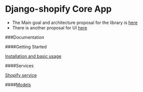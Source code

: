 Django-shopify Core App
=======================


- The Main goal and architecture proposal for the library is [here](https://github.com/BootstrapHeroes/django-shopify/wiki/Proposal-for-the-shopify-core-library-architecture)
- There is another proposal for UI [here](https://github.com/BootstrapHeroes/django-shopify/wiki/UI-stack-and-strategy-proposal)


###Documentation

####Getting Started

[Installation and basic usage](https://github.com/BootstrapHeroes/django-shopify/wiki/Getting-started)

####Services

[Shopify service](https://github.com/BootstrapHeroes/django-shopify/wiki/Shopify-Service)


####[Models](https://github.com/BootstrapHeroes/django-shopify/wiki/Models)

